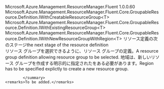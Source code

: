 <Type Name="IWithGroupAndRegion&lt;T&gt;" FullName="Microsoft.Azure.Management.ResourceManager.Fluent.Core.GroupableResource.Definition.IWithGroupAndRegion&lt;T&gt;">
  <TypeSignature Language="C#" Value="public interface IWithGroupAndRegion&lt;T&gt; : Microsoft.Azure.Management.ResourceManager.Fluent.Core.GroupableResource.Definition.IWithCreatableResourceGroup&lt;T&gt;, Microsoft.Azure.Management.ResourceManager.Fluent.Core.GroupableResource.Definition.IWithExistingResourceGroup&lt;T&gt;, Microsoft.Azure.Management.ResourceManager.Fluent.Core.GroupableResource.Definition.IWithNewResourceGroupWithRegion&lt;T&gt;" />
  <TypeSignature Language="ILAsm" Value=".class public interface auto ansi abstract IWithGroupAndRegion`1&lt;T&gt; implements class Microsoft.Azure.Management.ResourceManager.Fluent.Core.GroupableResource.Definition.IWithCreatableResourceGroup`1&lt;!T&gt;, class Microsoft.Azure.Management.ResourceManager.Fluent.Core.GroupableResource.Definition.IWithExistingResourceGroup`1&lt;!T&gt;, class Microsoft.Azure.Management.ResourceManager.Fluent.Core.GroupableResource.Definition.IWithNewResourceGroupWithRegion`1&lt;!T&gt;" />
  <TypeSignature Language="DocId" Value="T:Microsoft.Azure.Management.ResourceManager.Fluent.Core.GroupableResource.Definition.IWithGroupAndRegion`1" />
  <TypeSignature Language="VB.NET" Value="Public Interface IWithGroupAndRegion(Of T)&#xA;Implements IWithCreatableResourceGroup(Of T), IWithExistingResourceGroup(Of T), IWithNewResourceGroupWithRegion(Of T)" />
  <TypeSignature Language="F#" Value="type IWithGroupAndRegion&lt;'T&gt; = interface&#xA;    interface IWithExistingResourceGroup&lt;'T&gt;&#xA;    interface IWithNewResourceGroupWithRegion&lt;'T&gt;&#xA;    interface IWithCreatableResourceGroup&lt;'T&gt;" />
  <AssemblyInfo>
    <AssemblyName>Microsoft.Azure.Management.ResourceManager.Fluent</AssemblyName>
    <AssemblyVersion>1.0.0.60</AssemblyVersion>
  </AssemblyInfo>
  <TypeParameters>
    <TypeParameter Name="T" />
  </TypeParameters>
  <Interfaces>
    <Interface>
      <InterfaceName>Microsoft.Azure.Management.ResourceManager.Fluent.Core.GroupableResource.Definition.IWithCreatableResourceGroup&lt;T&gt;</InterfaceName>
    </Interface>
    <Interface>
      <InterfaceName>Microsoft.Azure.Management.ResourceManager.Fluent.Core.GroupableResource.Definition.IWithExistingResourceGroup&lt;T&gt;</InterfaceName>
    </Interface>
    <Interface>
      <InterfaceName>Microsoft.Azure.Management.ResourceManager.Fluent.Core.GroupableResource.Definition.IWithNewResourceGroupWithRegion&lt;T&gt;</InterfaceName>
    </Interface>
  </Interfaces>
  <Docs>
    <typeparam name="T"><span data-ttu-id="63511-101">リソース定義の次のステージ</span><span class="sxs-lookup"><span data-stu-id="63511-101">the next stage of the resource definition</span></span></typeparam>
    <summary>
            <span data-ttu-id="63511-102">リソース グループを選択できるように、リソース グループの定義。</span><span class="sxs-lookup"><span data-stu-id="63511-102">A resource group definition allowing resource group to be selected.</span></span>
            <span data-ttu-id="63511-103">地域は、新しいリソース グループを作成する明示的に指定されたをある必要があります。</span><span class="sxs-lookup"><span data-stu-id="63511-103">Region has to be specified explictly to create a new resource group.</span></span>
            
            </summary>
    <remarks>To be added.</remarks>
  </Docs>
  <Members />
</Type>